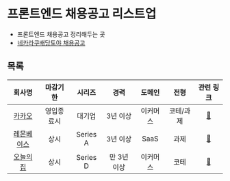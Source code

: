 # 프론트엔드 채용공고 리스트업

- 프론트엔드 채용공고 정리해두는 곳
- [네카라쿠배당토야 채용공고](https://nklcb.io/recruitments/all)

## 목록

| 회사명 | 마감기한 | 시리즈 | 경력 | 도메인 | 전형 | 관련 링크 |
|:------:|:-----------:|:------:|:------:|:---------:|:------:|:---------:|
| [ 카카오 ](#KaKao) | 영입종료시 | 대기업 | 3년 이상 | 이커머스 | 코테/과제 | [🔖](https://careers.kakao.com/jobs/P-13641) |
| [레몬베이스](#레몬베이스) | 상시 | Series A | 3년 이상 | SaaS | 과제 | [🔖](https://www.lemonbase.team/recruit/fe)|
| [오늘의집](#오늘의집) | 상시 | Series D | 만 3년 이상 | 이커머스 | 코테 | [🔖](https://bucketplace.career.greetinghr.com/o/15295)|
